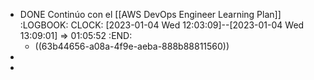 - DONE Continúo con el [[AWS DevOps Engineer Learning Plan]]
  :LOGBOOK:
  CLOCK: [2023-01-04 Wed 12:03:09]--[2023-01-04 Wed 13:09:01] =>  01:05:52
  :END:
	- ((63b44656-a08a-4f9e-aeba-888b88811560))
-
-